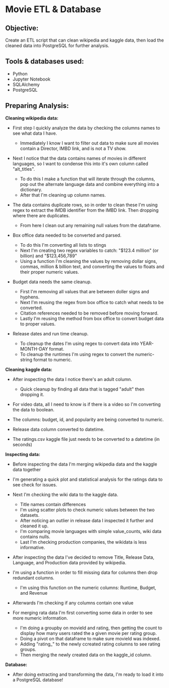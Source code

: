# Movie ETL & Database

## Objective: 
Create an ETL script that can clean wikipedia and kaggle data, then load the cleaned data into PostgreSQL for further analysis.

## Tools & databases used:
- Python
- Jupyter Notebook
- SQLAlchemy
- PostgreSQL

## Preparing Analysis:

**Cleaning wikipedia data:**

- First step I quickly analyze the data by checking the columns names to see what data I have.  
	- Immediately I know I want to filter out data to make sure all movies contain a Director, IMBD link, and is not a TV show.

- Next I notice that the data contains names of movies in different languages, so I want to condense this into it's own column called "alt_titles".
	- To do this I make a function that will iterate through the columns, pop out the alternate language data and combine everything into a dictionary.
	- After that I'm cleaning up column names.

- The data contains duplicate rows, so in order to clean these I'm using regex to extract the IMDB identifier from the IMBD link. Then dropping where there are duplicates.
	- From here I clean out any remaining null values from the dataframe.

- Box office data needed to be converted and parsed.
	- To do this I'm converting all lists to stings
	- Next I'm creating two regex variables to catch: "$123.4 million" (or billion) and "$123,456,789"
	- Using a function I'm cleaning the values by removing dollar signs, commas, million & billion text, and converting the values to floats and their proper numeric values.
	
- Budget data needs the same cleanup.
	- First I'm removing all values that are between doller signs and hyphens.
	- Next I'm reusing the regex from box office to catch what needs to be converted.
	- Citation references needed to be removed before moving forward.
	- Lastly I'm reusing the method from box office to convert budget data to proper values.

- Release dates and run time cleanup.	
	- To cleanup the dates I'm using regex to convert data into YEAR-MONTH-DAY format.
	- To cleanup the runtimes I'm using regex to convert the numeric-string format to numeric.

**Cleaning kaggle data:**

- After inspecting the data I notice there's an adult column.
	- Quick cleanup by finding all data that is tagged "adult" then dropping it.

- For video data, all I need to know is if there is a video so I'm converting the data to boolean.

- The columns: budget, id, and popularity are being converted to numeric.

- Release data column converted to datetime.

- The ratings.csv kaggle file just needs to be converted to a datetime (in seconds)

**Inspecting data:**

- Before inspecting the data I'm merging wikipedia data and the kaggle data together

- I'm generating a quick plot and statistical analysis for the ratings data to see check for issues.

- Next I'm checking the wiki data to the kaggle data.
	- Title names contain differences
	- I'm using scatter plots to check numeric values between the two datasets.
	- After noticing an outlier in release data I inspected it further and cleaned it up.
	- I'm comparing movie languages with simple value_counts, wiki data contains nulls.
	- Last I'm checking production companies, the wikidata is less informative.
	
- After inspecting the data I've decided to remove Title, Release Data, Language, and Production data provided by wikipedia.

- I'm using a function in order to fill missing data for columns then drop redundant columns.
	- I'm using this function on the numeric columns: Runtime, Budget, and Revenue

- Afterwards I'm checking if any columns contain one value

- For merging rata data I'm first converting some data in order to see more numeric information.
	- I'm doing a groupby on movieId and rating, then getting the count to display how many users rated the a given movie per rating group.
	- Doing a pivot on that dataframe to make sure movieId was indexed.
	- Adding "rating_" to the newly ccreated rating columns to see rating groups.
	- Then merging the newly created data on the kaggle_id column.
	
**Database:**

- After doing extracting and transforming the data, I'm ready to load it into a PostgreSQL database!
